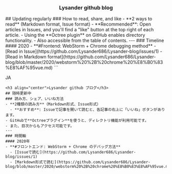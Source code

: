 <h3 align="center">Lysander github blog</h3>
## Updating regularly
### How to read, share, and like
- **2 ways to read** (Markdown format, Issue format)
  - **Recommended**: Open articles in Issues, and you'll find a "like" button at the top right of each article.
- Using the **Octree plugin** on GitHub enables directory functionality.
- Also accessible from the table of contents.
---
### Timeline
#### 2020
- **#Frontend: WebStorm + Chrome debugging method**
  - [Read in Issue](https://github.com/Lysander686/Lysander-blog/issues/1)
  - [Read in Markdown format](https://github.com/Lysander686/Lysander-blog/blob/master/2020/webstorm%20%2B%20chrome%20%E8%B0%83%E8%AF%95vue.md)
```

JA
```
<h3 align="center">Lysander github ブログ</h3>
## 随時更新中
### 読み方、シェア、いいね方法
- **2種類の読み方**（Markdown形式、Issue形式）
  - **おすすめ**: Issueで記事を開いて読むと、各記事の右上に「いいね」ボタンがあります。
- GitHubで**Octreeプラグイン**を使うと、ディレクトリ機能が利用可能です。
- また、目次からもアクセス可能です。
---
### 時間軸
#### 2020年
- **#フロントエンド: WebStorm + Chrome のデバッグ方法**
  - [Issueで読む](https://github.com/Lysander686/Lysander-blog/issues/1)
  - [Markdown形式で読む](https://github.com/Lysander686/Lysander-blog/blob/master/2020/webstorm%20%2B%20chrome%20%E8%B0%83%E8%AF%95vue.md)
